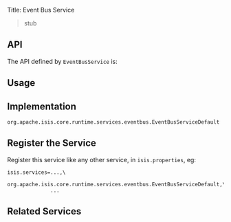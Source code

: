 Title: Event Bus Service

> stub


## API

The API defined by `EventBusService` is:


## Usage


## Implementation

`org.apache.isis.core.runtime.services.eventbus.EventBusServiceDefault`

## Register the Service

Register this service like any other service, in `isis.properties`, eg:

    isis.services=...,\
                  org.apache.isis.core.runtime.services.eventbus.EventBusServiceDefault,\
                  ...


## Related Services

